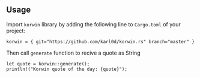 ## Usage
Import `korwin` library by adding the following line to `Cargo.toml` of your project:

	korwin = { git="https://github.com/karl0d/korwin.rs" branch="master" }
Then call `generate` function to recive a quote as String

	let quote = korwin::generate();
	println!("Korwin quote of the day: {quote}");

